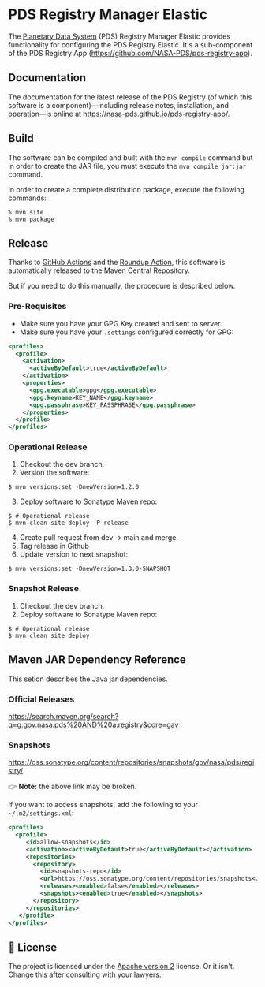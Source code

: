 # PDS Registry Manager Elastic

The [Planetary Data System](https://pds.nasa.gov/) (PDS) Registry Manager Elastic provides functionality for configuring the PDS Registry Elastic. It's a sub-component of the PDS Registry App (https://github.com/NASA-PDS/pds-registry-app).


## Documentation

The documentation for the latest release of the PDS Registry (of which this software is a component)—including release notes, installation, and operation—is online at https://nasa-pds.github.io/pds-registry-app/.


## Build

The software can be compiled and built with the `mvn compile` command but in order to create the JAR file, you must execute the `mvn compile jar:jar` command.

In order to create a complete distribution package, execute the following commands: 
```
% mvn site
% mvn package
```

## Release

Thanks to [GitHub Actions](https://github.com/features/actions) and the [Roundup Action](https://github.com/NASA-PDS/roundup-action), this software is automatically released to the Maven Central Repository.

But if you need to do this manually, the procedure is described below.


### Pre-Requisites

- Make sure you have your GPG Key created and sent to server.
- Make sure you have your `.settings` configured correctly for GPG:
```xml
<profiles>
  <profile>
    <activation>
      <activeByDefault>true</activeByDefault>
    </activation>
    <properties>
      <gpg.executable>gpg</gpg.executable>
      <gpg.keyname>KEY_NAME</gpg.keyname>
      <gpg.passphrase>KEY_PASSPHRASE</gpg.passphrase>
    </properties>
  </profile>
</profiles>
```


### Operational Release

1. Checkout the dev branch.
2. Version the software:
```console
$ mvn versions:set -DnewVersion=1.2.0
```

3. Deploy software to Sonatype Maven repo:
```console
$ # Operational release
$ mvn clean site deploy -P release
```

4. Create pull request from dev → main and merge.
5. Tag release in Github
6. Update version to next snapshot:
```console
$ mvn versions:set -DnewVersion=1.3.0-SNAPSHOT
```

### Snapshot Release

1. Checkout the dev branch.
2. Deploy software to Sonatype Maven repo:
```console
$ # Operational release
$ mvn clean site deploy
```

## Maven JAR Dependency Reference

This setion describes the Java jar dependencies.

### Official Releases

https://search.maven.org/search?q=g:gov.nasa.pds%20AND%20a:registry&core=gav

### Snapshots

https://oss.sonatype.org/content/repositories/snapshots/gov/nasa/pds/registry/

👉 **Note:** the above link may be broken.

If you want to access snapshots, add the following to your `~/.m2/settings.xml`:
```xml
<profiles>
  <profile>
     <id>allow-snapshots</id>
     <activation><activeByDefault>true</activeByDefault></activation>
     <repositories>
       <repository>
         <id>snapshots-repo</id>
         <url>https://oss.sonatype.org/content/repositories/snapshots</url>
         <releases><enabled>false</enabled></releases>
         <snapshots><enabled>true</enabled></snapshots>
       </repository>
     </repositories>
   </profile>
</profiles>
```


## 📃 License

The project is licensed under the [Apache version 2](LICENSE.md) license. Or it isn't. Change this after consulting with your lawyers.

